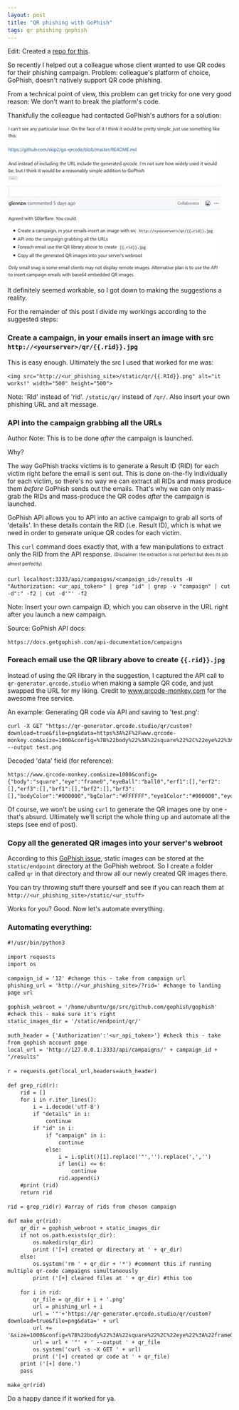 ```yaml
---
layout: post
title: "QR phishing with GoPhish"
tags: qr phishing gophish
---
```


Edit: Created a [repo for this](https://github.com/ongyuann/qr-with-gophish).

So recently I helped out a colleague whose client wanted to use QR codes for their phishing campaign. Problem: colleague's platform of choice, GoPhish, doesn't natively support QR code phishing.

From a technical point of view, this problem can get tricky for one very good reason: We don't want to break the platform's code.

Thankfully the colleague had contacted GoPhish's authors for a solution:
  
<img src="https://raw.githubusercontent.com/ongyuann/ongyuann.github.io/master/images/gophish_qr.jpg" alt="GoPhish actually rocks" class="inline"/>
  
  
It definitely seemed workable, so I got down to making the suggestions a reality. 

For the remainder of this post I divide my workings according to the suggested steps:

### Create a campaign, in your emails insert an image with src `http://<yourserver>/qr/{{.rid}}.jpg`

This is easy enough. Ultimately the src I used that worked for me was:
```
<img src="http://<ur_phishing_site>/static/qr/{{.RId}}.png" alt="it works!" width="500" height="500">
```
Note: 'RId' instead of 'rid'. `/static/qr/` instead of `/qr/`. Also insert your own phishing URL and alt message.

### API into the campaign grabbing all the URLs 

Author Note: This is to be done _after_ the campaign is launched.

Why?

The way GoPhish tracks victims is to generate a Result ID (RID) for each victim right before the email is sent out. This is done on-the-fly individually for each victim, so there's no way we can extract all RIDs and mass produce them _before_ GoPhish sends out the emails. That's why we can only mass-grab the RIDs and mass-produce the QR codes _after_ the campaign is launched.

GoPhish API allows you to API into an active campaign to grab all sorts of 'details'. In these details contain the RID (i.e. Result ID), which is what we need in order to generate unique QR codes for each victim.

This `curl` command does exactly that, with a few manipulations to extract only the RID from the API response. 
<sub><sup>(Disclaimer: the extraction is not perfect but does its job almost perfectly)</sup></sub>
```
curl localhost:3333/api/campaigns/<campaign_id>/results -H "Authorization: <ur_api_token>" | grep "id" | grep -v "campaign" | cut -d":" -f2 | cut -d'"' -f2
```
Note: Insert your own campaign ID, which you can observe in the URL right after you launch a new campaign.

Source: GoPhish API docs:
```
https://docs.getgophish.com/api-documentation/campaigns
```

### Foreach email use the QR library above to create `{{.rid}}.jpg`

Instead of using the QR library in the suggestion, I captured the API call to `qr-generator.qrcode.studio` when making a sample QR code, and just swapped the URL for my liking. Credit to www.qrcode-monkey.com for the awesome free service.

An example: Generating QR code via API and saving to 'test.png':
```
curl -X GET "https://qr-generator.qrcode.studio/qr/custom?download=true&file=png&data=https%3A%2F%2Fwww.qrcode-monkey.com&size=1000&config=%7B%22body%22%3A%22square%22%2C%22eye%22%3A%22frame0%22%2C%22eyeBall%22%3A%22ball0%22%2C%22erf1%22%3A%5B%5D%2C%22erf2%22%3A%5B%5D%2C%22erf3%22%3A%5B%5D%2C%22brf1%22%3A%5B%5D%2C%22brf2%22%3A%5B%5D%2C%22brf3%22%3A%5B%5D%2C%22bodyColor%22%3A%22%23000000%22%2C%22bgColor%22%3A%22%23FFFFFF%22%2C%22eye1Color%22%3A%22%23000000%22%2C%22eye2Color%22%3A%22%23000000%22%2C%22eye3Color%22%3A%22%23000000%22%2C%22eyeBall1Color%22%3A%22%23000000%22%2C%22eyeBall2Color%22%3A%22%23000000%22%2C%22eyeBall3Color%22%3A%22%23000000%22%2C%22gradientColor1%22%3A%22%22%2C%22gradientColor2%22%3A%22%22%2C%22gradientType%22%3A%22linear%22%2C%22gradientOnEyes%22%3A%22true%22%2C%22logo%22%3A%22%22%2C%22logoMode%22%3A%22default%22%7D" --output test.png
```

Decoded 'data' field (for reference):
```
https://www.qrcode-monkey.com&size=1000&config={"body":"square","eye":"frame0","eyeBall":"ball0","erf1":[],"erf2":[],"erf3":[],"brf1":[],"brf2":[],"brf3":[],"bodyColor":"#000000","bgColor":"#FFFFFF","eye1Color":"#000000","eye2Color":"#000000","eye3Color":"#000000","eyeBall1Color":"#000000","eyeBall2Color":"#000000","eyeBall3Color":"#000000","gradientColor1":"","gradientColor2":"","gradientType":"linear","gradientOnEyes":"true","logo":"","logoMode":"default"}
```

Of course, we won't be using `curl` to generate the QR images one by one - that's absurd. Ultimately we'll script the whole thing up and automate all the steps (see end of post).

### Copy all the generated QR images into your server's webroot

According to this [GoPhish issue](https://github.com/gophish/gophish/issues/220), static images can be stored at the `static/endpoint` directory at the GoPhish webroot. So I create a folder called `qr` in that directory and throw all our newly created QR images there. 

You can try throwing stuff there yourself and see if you can reach them at `http://<ur_phishing_site>/static/<ur_stuff>`

Works for you? Good. Now let's automate everything.

### Automating everything:
```
#!/usr/bin/python3

import requests
import os

campaign_id = '12' #change this - take from campaign url
phishing_url = 'http://<ur_phishing_site>/?rid=' #change to landing page url

gophish_webroot = '/home/ubuntu/go/src/github.com/gophish/gophish' #check this - make sure it's right
static_images_dir = '/static/endpoint/qr/'

auth_header = {'Authorization':'<ur_api_token>'} #check this - take from gophish account page
local_url = 'http://127.0.0.1:3333/api/campaigns/' + campaign_id + "/results"

r = requests.get(local_url,headers=auth_header)

def grep_rid(r):
    rid = []
    for i in r.iter_lines():
        i = i.decode('utf-8')
        if "details" in i:
            continue
        if "id" in i:
            if "campaign" in i:
                continue
            else:
                i = i.split()[1].replace('"','').replace(',','')
                if len(i) <= 6:
                    continue
                rid.append(i)
    #print (rid)
    return rid

rid = grep_rid(r) #array of rids from chosen campaign

def make_qr(rid):
    qr_dir = gophish_webroot + static_images_dir
    if not os.path.exists(qr_dir):
        os.makedirs(qr_dir)
        print ('[+] created qr directory at ' + qr_dir)
    else:
        os.system('rm ' + qr_dir + '*') #comment this if running multiple qr-code campaigns simultaneously
        print ('[+] cleared files at ' + qr_dir) #this too

    for i in rid:
        qr_file = qr_dir + i + '.png'
        url = phishing_url + i
        url = '"'+'https://qr-generator.qrcode.studio/qr/custom?download=true&file=png&data=' + url
        url += '&size=1000&config=%7B%22body%22%3A%22square%22%2C%22eye%22%3A%22frame0%22%2C%22eyeBall%22%3A%22ball0%22%2C%22erf1%22%3A%5B%5D%2C%22erf2%22%3A%5B%5D%2C%22erf3%22%3A%5B%5D%2C%22brf1%22%3A%5B%5D%2C%22brf2%22%3A%5B%5D%2C%22brf3%22%3A%5B%5D%2C%22bodyColor%22%3A%22%23000000%22%2C%22bgColor%22%3A%22%23FFFFFF%22%2C%22eye1Color%22%3A%22%23000000%22%2C%22eye2Color%22%3A%22%23000000%22%2C%22eye3Color%22%3A%22%23000000%22%2C%22eyeBall1Color%22%3A%22%23000000%22%2C%22eyeBall2Color%22%3A%22%23000000%22%2C%22eyeBall3Color%22%3A%22%23000000%22%2C%22gradientColor1%22%3A%22%22%2C%22gradientColor2%22%3A%22%22%2C%22gradientType%22%3A%22linear%22%2C%22gradientOnEyes%22%3A%22true%22%2C%22logo%22%3A%22%22%2C%22logoMode%22%3A%22default%22%7D'
        url = url + '"' + ' --output ' + qr_file
        os.system('curl -s -X GET ' + url)
        print ('[+] created qr code at ' + qr_file)
    print ('[+] done.')
    pass

make_qr(rid)
```

Do a happy dance if it worked for ya.

